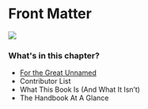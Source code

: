 # Front Matter

![](http://datajournalismhandbook.org/1.0/en/img/cover_print.png)

### What's in this chapter?

* [For the Great Unnamed](content/index/for_the_great_unnamed.html)
* Contributor List
* What This Book Is (And What It Isn’t)
* The Handbook At A Glance

